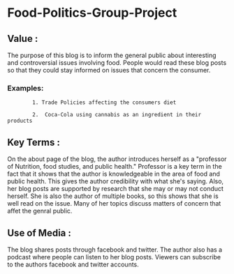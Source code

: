 # Food-Politics-Group-Project

## Value :

The purpose of this blog is to inform the general public about interesting and controversial issues involving food. People would read these blog posts so that they could stay informed on issues that concern the consumer.

 ### Examples: 
  
            1. Trade Policies affecting the consumers diet
  
            2.  Coca-Cola using cannabis as an ingredient in their products

## Key Terms :

On the about page of the blog, the author introduces herself as a "professor of Nutrition, food studies, and public health." Professor is a key term in the fact that it shows that the author is knowledgeable in the area of food and public health. This gives the author credibility with what she's saying. Also, her blog posts are supported by research that she may or may not conduct herself. She is also the author of multiple books, so this shows that she is well read on the issue. Many of her topics discuss matters of concern that affet the genral public.

## Use of Media : 

The blog shares posts through facebook and twitter. The author also has a podcast where people can listen to her blog posts. Viewers can subscribe to the authors facebook and twitter accounts.
